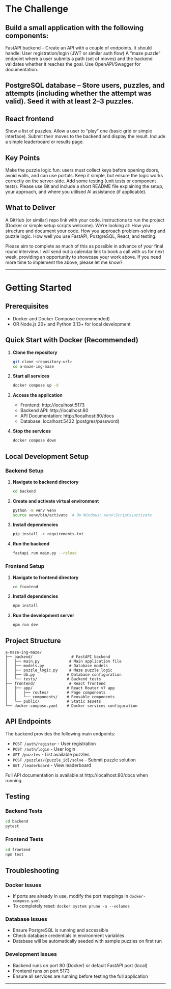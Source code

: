 # The Challenge

## Build a small application with the following components:
FastAPI backend – Create an API with a couple of endpoints. It should handle:
User registration/login (JWT or similar auth flow)
A “maze puzzle” endpoint where a user submits a path (set of moves) and the backend validates whether it reaches the goal.
Use OpenAPI/Swagger for documentation.

## PostgreSQL database – Store users, puzzles, and attempts (including whether the attempt was valid). Seed it with at least 2–3 puzzles.

## React frontend 
Show a list of puzzles.
Allow a user to “play” one (basic grid or simple interface).
Submit their moves to the backend and display the result.
Include a simple leaderboard or results page.

## Key Points
Make the puzzle logic fun: users must collect keys before opening doors, avoid walls, and can use portals.
Keep it simple, but ensure the logic works correctly on the server-side.
Add some testing (unit tests or component tests).
Please use Git and include a short README file explaining the setup, your approach, and where you utilised AI assistance (if applicable).

## What to Deliver
A GitHub (or similar) repo link with your code.
Instructions to run the project (Docker or simple setup scripts welcome).
We’re looking at:
How you structure and document your code.
How you approach problem-solving and puzzle logic.
How well you use FastAPI, PostgreSQL, React, and testing.

Please aim to complete as much of this as possible in advance of your final round interview. I will send out a calendar link to book a call with us for next week, providing an opportunity to showcase your work above.  If you need more time to implement the above, please let me know?

---

# Getting Started

## Prerequisites

- Docker and Docker Compose (recommended)
- OR Node.js 20+ and Python 3.13+ for local development

## Quick Start with Docker (Recommended)

1. **Clone the repository**
   ```bash
   git clone <repository-url>
   cd a-maze-ing-maze
   ```

2. **Start all services**
   ```bash
   docker compose up -d
   ```

3. **Access the application**
   - Frontend: http://localhost:5173
   - Backend API: http://localhost:80
   - API Documentation: http://localhost:80/docs
   - Database: localhost:5432 (postgres/password)

4. **Stop the services**
   ```bash
   docker compose down
   ```

## Local Development Setup

### Backend Setup

1. **Navigate to backend directory**
   ```bash
   cd backend
   ```

2. **Create and activate virtual environment**
   ```bash
   python -m venv venv
   source venv/bin/activate  # On Windows: venv\Scripts\activate
   ```

3. **Install dependencies**
   ```bash
   pip install -r requirements.txt
   ```

4. **Run the backend**
   ```bash
   fastapi run main.py --reload
   ```

### Frontend Setup

1. **Navigate to frontend directory**
   ```bash
   cd frontend
   ```

2. **Install dependencies**
   ```bash
   npm install
   ```

3. **Run the development server**
   ```bash
   npm run dev
   ```

## Project Structure

```
a-maze-ing-maze/
├── backend/                 # FastAPI backend
│   ├── main.py             # Main application file
│   ├── models.py           # Database models
│   ├── puzzle_logic.py     # Maze puzzle logic
│   ├── db.py              # Database configuration
│   └── tests/             # Backend tests
├── frontend/               # React frontend
│   ├── app/               # React Router v7 app
│   │   ├── routes/        # Page components
│   │   └── components/    # Reusable components
│   └── public/            # Static assets
└── docker-compose.yaml    # Docker services configuration
```

## API Endpoints

The backend provides the following main endpoints:

- `POST /auth/register` - User registration
- `POST /auth/login` - User login
- `GET /puzzles` - List available puzzles
- `POST /puzzles/{puzzle_id}/solve` - Submit puzzle solution
- `GET /leaderboard` - View leaderboard

Full API documentation is available at http://localhost:80/docs when running.

## Testing

### Backend Tests
```bash
cd backend
pytest
```

### Frontend Tests
```bash
cd frontend
npm test
```

## Troubleshooting

### Docker Issues
- If ports are already in use, modify the port mappings in `docker-compose.yaml`
- To completely reset: `docker system prune -a --volumes`

### Database Issues
- Ensure PostgreSQL is running and accessible
- Check database credentials in environment variables
- Database will be automatically seeded with sample puzzles on first run

### Development Issues
- Backend runs on port 80 (Docker) or default FastAPI port (local)
- Frontend runs on port 5173
- Ensure all services are running before testing the full application

---
